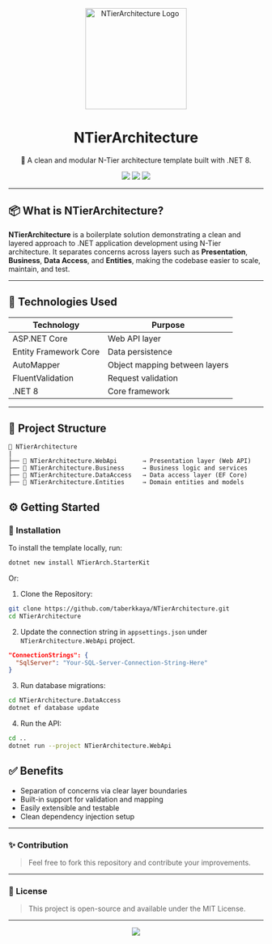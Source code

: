 <p align="center">
  <img src=".assets/logo.jpg" alt="NTierArchitecture Logo" width="200" />
</p>

<h1 align="center">NTierArchitecture</h1>

<p align="center">
  🧱 A clean and modular N-Tier architecture template built with .NET 8.
</p>

<p align="center">
  <img src="https://img.shields.io/badge/.NET-8.0-blue?logo=dotnet" />
  <img src="https://img.shields.io/badge/EF--Core-8.0-success?logo=entity-framework" />
  <img src="https://img.shields.io/badge/License-MIT-informational" />
</p>

---

## 📦 What is NTierArchitecture?

**NTierArchitecture** is a boilerplate solution demonstrating a clean and layered approach to .NET application development using N-Tier architecture. It separates concerns across layers such as **Presentation**, **Business**, **Data Access**, and **Entities**, making the codebase easier to scale, maintain, and test.

---

## 🧰 Technologies Used

| Technology            | Purpose                       |
| --------------------- | ----------------------------- |
| ASP.NET Core          | Web API layer                 |
| Entity Framework Core | Data persistence              |
| AutoMapper            | Object mapping between layers |
| FluentValidation      | Request validation            |
| .NET 8                | Core framework                |

---

## 🚀 Project Structure

```plaintext
📁 NTierArchitecture
|
├── 📁 NTierArchitecture.WebApi       → Presentation layer (Web API)
├── 📁 NTierArchitecture.Business     → Business logic and services
├── 📁 NTierArchitecture.DataAccess   → Data access layer (EF Core)
├── 📁 NTierArchitecture.Entities     → Domain entities and models
```

## ⚙️ Getting Started

### 🚀 Installation

To install the template locally, run:

```bash
dotnet new install NTierArch.StarterKit
```

Or:

1. Clone the Repository:

```bash
git clone https://github.com/taberkkaya/NTierArchitecture.git
cd NTierArchitecture
```

2. Update the connection string in `appsettings.json` under `NTierArchitecture.WebApi` project.

```json
"ConnectionStrings": {
  "SqlServer": "Your-SQL-Server-Connection-String-Here"
}
```

3. Run database migrations:

```bash
cd NTierArchitecture.DataAccess
dotnet ef database update
```

4. Run the API:

```bash
cd ..
dotnet run --project NTierArchitecture.WebApi
```

## ✅ Benefits

- Separation of concerns via clear layer boundaries
- Built-in support for validation and mapping
- Easily extensible and testable
- Clean dependency injection setup

---

### ✨ Contribution

> Feel free to fork this repository and contribute your improvements.

---

### 🪪 License

> This project is open-source and available under the MIT License.

---

<p align="center"> <img src="https://skillicons.dev/icons?i=dotnet,github,visualstudio" /> </p>

